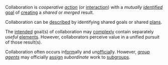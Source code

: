 Collaboration is *cooperative [action](https://github.com/gcassel/Modular-Organization-Terminology/blob/master/terms/action.md)* (or [interaction](https://github.com/gcassel/Modular-Organization-Terminology/blob/master/terms/interaction.md)) with a *mutually [identified](https://github.com/gcassel/Modular-Organization-Terminology/blob/master/terms/identify.md)* [goal](https://github.com/gcassel/Modular-Organization-Terminology/blob/master/terms/goal.md) of [creating](https://github.com/gcassel/Modular-Organization-Terminology/blob/master/terms/creation.md) a *shared* or *merged* result.  

Collaboration can be [described](https://github.com/gcassel/Modular-Organization-Terminology/blob/master/terms/description.md) by identifying shared goals or shared [plans](https://github.com/gcassel/Modular-Organization-Terminology/blob/master/terms/plan.md).

The [intended](https://github.com/gcassel/Modular-Organization-Terminology/blob/master/terms/intention.md) goal(s) of collaboration may [complexly](https://github.com/gcassel/Modular-Organization-Terminology/blob/master/terms/complexity.md) contain separately *useful* [elements](https://github.com/gcassel/Modular-Organization-Terminology/blob/master/terms/element.md).  However, collaborators perceive value in a unified pursuit of those result(s).
 
Collaboration often occurs in[form](https://github.com/gcassel/Modular-Organization-Terminology/blob/master/terms/form.md)ally and un[official](https://github.com/gcassel/Modular-Organization-Terminology/blob/master/terms/official.md)ly.  However, *[group agents](https://github.com/gcassel/Modular-Organization-Terminology/blob/master/compound-terms/group-agent.md)* may officially [assign](https://github.com/gcassel/Modular-Organization-Terminology/blob/master/terms/assign.md) *subordinate* work to [subgroups](https://github.com/gcassel/Modular-Organization-Terminology/blob/master/terms/subgroup.md).
